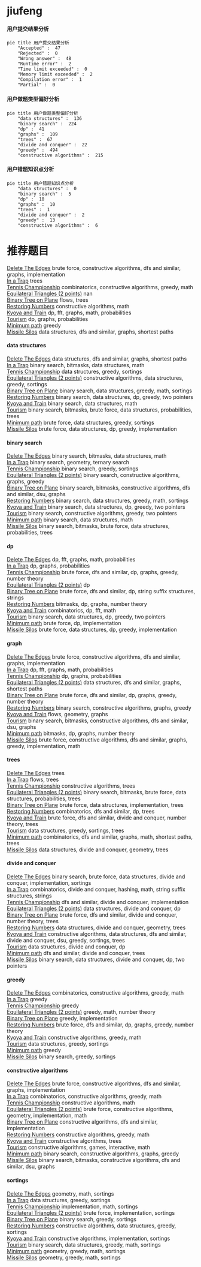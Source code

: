 # jiufeng
<!-- tabs:start -->
#### **用户提交结果分析**

```mermaid
pie title 用户提交结果分析
    "Accepted" :  47
    "Rejected" :  0
    "Wrong answer" :  48
    "Runtime error" :  2
    "Time limit exceeded" :  0
    "Memory limit exceeded" :  2
    "Compilation error" :  1
    "Partial" :  0
```
#### **用户做题类型偏好分析**

```mermaid
pie title 用户做题类型偏好分析
    "data structures" :  136
    "binary search" :  224
    "dp" :  41
    "graphs" :  109
    "trees" :  67
    "divide and conquer" :  22
    "greedy" :  494
    "constructive algorithms" :  215
```
#### **用户错题知识点分析**

```mermaid
pie title 用户错题知识点分析
    "data structures" :  0
    "binary search" :  5
    "dp" :  10
    "graphs" :  10
    "trees" :  1
    "divide and conquer" :  2
    "greedy" :  13
    "constructive algorithms" :  6
```
<!-- tabs:end -->
# 推荐题目
[Delete The Edges](http://codeforces.com/problemset/problem/1494/F)		brute force,
                        constructive algorithms,
                        dfs and similar,
                        graphs,
                        implementation		  
[In a Trap](http://codeforces.com/problemset/problem/840/E)		trees		  
[Tennis Championship](https://codeforces.com/contest/736/problem/A)		combinatorics,
                        constructive algorithms,
                        greedy,
                        math		  
[Equilateral Triangles (2 points)](https://codeforces.com/contest/1164/problem/P)		nan		  
[Binary Tree on Plane](http://codeforces.com/problemset/problem/277/E)		flows,
                        trees		  
[Restoring Numbers](http://codeforces.com/problemset/problem/509/D)		constructive algorithms,
                        math		  
[Kyoya and Train](http://codeforces.com/problemset/problem/553/E)		dp,
                        fft,
                        graphs,
                        math,
                        probabilities		  
[Tourism](https://codeforces.com/contest/1314/problem/D)		dp,
                        graphs,
                        probabilities		  
[Minimum path](https://codeforces.com/contest/1072/problem/D)		greedy		  
[Missile Silos](http://codeforces.com/problemset/problem/144/D)		data structures,
                        dfs and similar,
                        graphs,
                        shortest paths		  
<!-- tabs:start -->
#### **data structures**
[Delete The Edges](http://codeforces.com/problemset/problem/144/D)		data structures,
                        dfs and similar,
                        graphs,
                        shortest paths		  
[In a Trap](http://codeforces.com/problemset/problem/241/B)		binary search,
                        bitmasks,
                        data structures,
                        math		  
[Tennis Championship](https://codeforces.com/contest/1315/problem/D)		data structures,
                        greedy,
                        sortings		  
[Equilateral Triangles (2 points)](http://codeforces.com/problemset/problem/1348/B)		constructive algorithms,
                        data structures,
                        greedy,
                        sortings		  
[Binary Tree on Plane](http://codeforces.com/problemset/problem/1490/F)		binary search,
                        data structures,
                        greedy,
                        math,
                        sortings		  
[Restoring Numbers](http://codeforces.com/problemset/problem/1492/C)		binary search,
                        data structures,
                        dp,
                        greedy,
                        two pointers		  
[Kyoya and Train](http://codeforces.com/problemset/problem/1490/G)		binary search,
                        data structures,
                        math		  
[Tourism](http://codeforces.com/problemset/problem/1479/D)		binary search,
                        bitmasks,
                        brute force,
                        data structures,
                        probabilities,
                        trees		  
[Minimum path](http://codeforces.com/problemset/problem/1497/A)		brute force,
                        data structures,
                        greedy,
                        sortings		  
[Missile Silos](http://codeforces.com/problemset/problem/1491/C)		brute force,
                        data structures,
                        dp,
                        greedy,
                        implementation		  
#### **binary search**
[Delete The Edges](http://codeforces.com/problemset/problem/241/B)		binary search,
                        bitmasks,
                        data structures,
                        math		  
[In a Trap](http://codeforces.com/problemset/problem/613/A)		binary search,
                        geometry,
                        ternary search		  
[Tennis Championship](http://codeforces.com/problemset/problem/274/A)		binary search,
                        greedy,
                        sortings		  
[Equilateral Triangles (2 points)](http://codeforces.com/problemset/problem/232/A)		binary search,
                        constructive algorithms,
                        graphs,
                        greedy		  
[Binary Tree on Plane](http://codeforces.com/problemset/problem/1361/C)		binary search,
                        bitmasks,
                        constructive algorithms,
                        dfs and similar,
                        dsu,
                        graphs		  
[Restoring Numbers](http://codeforces.com/problemset/problem/1490/F)		binary search,
                        data structures,
                        greedy,
                        math,
                        sortings		  
[Kyoya and Train](http://codeforces.com/problemset/problem/1492/C)		binary search,
                        data structures,
                        dp,
                        greedy,
                        two pointers		  
[Tourism](http://codeforces.com/problemset/problem/1463/D)		binary search,
                        constructive algorithms,
                        greedy,
                        two pointers		  
[Minimum path](http://codeforces.com/problemset/problem/1490/G)		binary search,
                        data structures,
                        math		  
[Missile Silos](http://codeforces.com/problemset/problem/1479/D)		binary search,
                        bitmasks,
                        brute force,
                        data structures,
                        probabilities,
                        trees		  
#### **dp**
[Delete The Edges](http://codeforces.com/problemset/problem/553/E)		dp,
                        fft,
                        graphs,
                        math,
                        probabilities		  
[In a Trap](https://codeforces.com/contest/1314/problem/D)		dp,
                        graphs,
                        probabilities		  
[Tennis Championship](http://codeforces.com/problemset/problem/1367/E)		brute force,
                        dfs and similar,
                        dp,
                        graphs,
                        greedy,
                        number theory		  
[Equilateral Triangles (2 points)](http://codeforces.com/problemset/problem/1089/A)		dp		  
[Binary Tree on Plane](http://codeforces.com/problemset/problem/1400/F)		brute force,
                        dfs and similar,
                        dp,
                        string suffix structures,
                        strings		  
[Restoring Numbers](http://codeforces.com/problemset/problem/1497/D)		bitmasks,
                        dp,
                        graphs,
                        number theory		  
[Kyoya and Train](http://codeforces.com/problemset/problem/623/E)		combinatorics,
                        dp,
                        fft,
                        math		  
[Tourism](http://codeforces.com/problemset/problem/1492/C)		binary search,
                        data structures,
                        dp,
                        greedy,
                        two pointers		  
[Minimum path](https://codeforces.com/contest/1457/problem/C)		brute force,
                        dp,
                        implementation		  
[Missile Silos](http://codeforces.com/problemset/problem/1491/C)		brute force,
                        data structures,
                        dp,
                        greedy,
                        implementation		  
#### **graph**
[Delete The Edges](http://codeforces.com/problemset/problem/1494/F)		brute force,
                        constructive algorithms,
                        dfs and similar,
                        graphs,
                        implementation		  
[In a Trap](http://codeforces.com/problemset/problem/553/E)		dp,
                        fft,
                        graphs,
                        math,
                        probabilities		  
[Tennis Championship](https://codeforces.com/contest/1314/problem/D)		dp,
                        graphs,
                        probabilities		  
[Equilateral Triangles (2 points)](http://codeforces.com/problemset/problem/144/D)		data structures,
                        dfs and similar,
                        graphs,
                        shortest paths		  
[Binary Tree on Plane](http://codeforces.com/problemset/problem/1367/E)		brute force,
                        dfs and similar,
                        dp,
                        graphs,
                        greedy,
                        number theory		  
[Restoring Numbers](http://codeforces.com/problemset/problem/232/A)		binary search,
                        constructive algorithms,
                        graphs,
                        greedy		  
[Kyoya and Train](http://codeforces.com/problemset/problem/223/E)		flows,
                        geometry,
                        graphs		  
[Tourism](http://codeforces.com/problemset/problem/1361/C)		binary search,
                        bitmasks,
                        constructive algorithms,
                        dfs and similar,
                        dsu,
                        graphs		  
[Minimum path](http://codeforces.com/problemset/problem/1497/D)		bitmasks,
                        dp,
                        graphs,
                        number theory		  
[Missile Silos](http://codeforces.com/problemset/problem/1487/C)		brute force,
                        constructive algorithms,
                        dfs and similar,
                        graphs,
                        greedy,
                        implementation,
                        math		  
#### **trees**
[Delete The Edges](http://codeforces.com/problemset/problem/840/E)		trees		  
[In a Trap](http://codeforces.com/problemset/problem/277/E)		flows,
                        trees		  
[Tennis Championship](http://codeforces.com/problemset/problem/959/C)		constructive algorithms,
                        trees		  
[Equilateral Triangles (2 points)](http://codeforces.com/problemset/problem/1479/D)		binary search,
                        bitmasks,
                        brute force,
                        data structures,
                        probabilities,
                        trees		  
[Binary Tree on Plane](http://codeforces.com/problemset/problem/1511/C)		brute force,
                        data structures,
                        implementation,
                        trees		  
[Restoring Numbers](http://codeforces.com/problemset/problem/1499/F)		combinatorics,
                        dfs and similar,
                        dp,
                        trees		  
[Kyoya and Train](http://codeforces.com/problemset/problem/1491/E)		brute force,
                        dfs and similar,
                        divide and conquer,
                        number theory,
                        trees		  
[Tourism](http://codeforces.com/problemset/problem/1466/D)		data structures,
                        greedy,
                        sortings,
                        trees		  
[Minimum path](http://codeforces.com/problemset/problem/1495/D)		combinatorics,
                        dfs and similar,
                        graphs,
                        math,
                        shortest paths,
                        trees		  
[Missile Silos](http://codeforces.com/problemset/problem/1303/G)		data structures,
                        divide and conquer,
                        geometry,
                        trees		  
#### **divide and conquer**
[Delete The Edges](http://codeforces.com/problemset/problem/1461/D)		binary search,
                        brute force,
                        data structures,
                        divide and conquer,
                        implementation,
                        sortings		  
[In a Trap](http://codeforces.com/problemset/problem/1466/G)		combinatorics,
                        divide and conquer,
                        hashing,
                        math,
                        string suffix structures,
                        strings		  
[Tennis Championship](http://codeforces.com/problemset/problem/1490/D)		dfs and similar,
                        divide and conquer,
                        implementation		  
[Equilateral Triangles (2 points)](https://codeforces.com/contest/1483/problem/C)		data structures,
                        divide and conquer,
                        dp		  
[Binary Tree on Plane](http://codeforces.com/problemset/problem/1491/E)		brute force,
                        dfs and similar,
                        divide and conquer,
                        number theory,
                        trees		  
[Restoring Numbers](http://codeforces.com/problemset/problem/1303/G)		data structures,
                        divide and conquer,
                        geometry,
                        trees		  
[Kyoya and Train](http://codeforces.com/problemset/problem/1494/D)		constructive algorithms,
                        data structures,
                        dfs and similar,
                        divide and conquer,
                        dsu,
                        greedy,
                        sortings,
                        trees		  
[Tourism](http://codeforces.com/problemset/problem/1482/E)		data structures,
                        divide and conquer,
                        dp		  
[Minimum path](http://codeforces.com/problemset/problem/566/C)		dfs and similar,
                        divide and conquer,
                        trees		  
[Missile Silos](http://codeforces.com/problemset/problem/1428/F)		binary search,
                        data structures,
                        divide and conquer,
                        dp,
                        two pointers		  
#### **greedy**
[Delete The Edges](https://codeforces.com/contest/736/problem/A)		combinatorics,
                        constructive algorithms,
                        greedy,
                        math		  
[In a Trap](https://codeforces.com/contest/1072/problem/D)		greedy		  
[Tennis Championship](http://codeforces.com/problemset/problem/1023/C)		greedy		  
[Equilateral Triangles (2 points)](http://codeforces.com/problemset/problem/757/B)		greedy,
                        math,
                        number theory		  
[Binary Tree on Plane](http://codeforces.com/problemset/problem/1009/B)		greedy,
                        implementation		  
[Restoring Numbers](http://codeforces.com/problemset/problem/1367/E)		brute force,
                        dfs and similar,
                        dp,
                        graphs,
                        greedy,
                        number theory		  
[Kyoya and Train](http://codeforces.com/problemset/problem/468/A)		constructive algorithms,
                        greedy,
                        math		  
[Tourism](https://codeforces.com/contest/1315/problem/D)		data structures,
                        greedy,
                        sortings		  
[Minimum path](http://codeforces.com/problemset/problem/870/B)		greedy		  
[Missile Silos](http://codeforces.com/problemset/problem/274/A)		binary search,
                        greedy,
                        sortings		  
#### **constructive algorithms**
[Delete The Edges](http://codeforces.com/problemset/problem/1494/F)		brute force,
                        constructive algorithms,
                        dfs and similar,
                        graphs,
                        implementation		  
[In a Trap](https://codeforces.com/contest/736/problem/A)		combinatorics,
                        constructive algorithms,
                        greedy,
                        math		  
[Tennis Championship](http://codeforces.com/problemset/problem/509/D)		constructive algorithms,
                        math		  
[Equilateral Triangles (2 points)](http://codeforces.com/problemset/problem/14/C)		brute force,
                        constructive algorithms,
                        geometry,
                        implementation,
                        math		  
[Binary Tree on Plane](http://codeforces.com/problemset/problem/441/C)		constructive algorithms,
                        dfs and similar,
                        implementation		  
[Restoring Numbers](http://codeforces.com/problemset/problem/468/A)		constructive algorithms,
                        greedy,
                        math		  
[Kyoya and Train](http://codeforces.com/problemset/problem/959/C)		constructive algorithms,
                        trees		  
[Tourism](http://codeforces.com/problemset/problem/1375/F)		constructive algorithms,
                        games,
                        interactive,
                        math		  
[Minimum path](http://codeforces.com/problemset/problem/232/A)		binary search,
                        constructive algorithms,
                        graphs,
                        greedy		  
[Missile Silos](http://codeforces.com/problemset/problem/1361/C)		binary search,
                        bitmasks,
                        constructive algorithms,
                        dfs and similar,
                        dsu,
                        graphs		  
#### **sortings**
[Delete The Edges](http://codeforces.com/problemset/problem/1381/E)		geometry,
                        math,
                        sortings		  
[In a Trap](https://codeforces.com/contest/1315/problem/D)		data structures,
                        greedy,
                        sortings		  
[Tennis Championship](http://codeforces.com/problemset/problem/723/A)		implementation,
                        math,
                        sortings		  
[Equilateral Triangles (2 points)](http://codeforces.com/problemset/problem/558/A)		brute force,
                        implementation,
                        sortings		  
[Binary Tree on Plane](http://codeforces.com/problemset/problem/274/A)		binary search,
                        greedy,
                        sortings		  
[Restoring Numbers](http://codeforces.com/problemset/problem/1348/B)		constructive algorithms,
                        data structures,
                        greedy,
                        sortings		  
[Kyoya and Train](http://codeforces.com/problemset/problem/1365/F)		constructive algorithms,
                        implementation,
                        sortings		  
[Tourism](http://codeforces.com/problemset/problem/1490/F)		binary search,
                        data structures,
                        greedy,
                        math,
                        sortings		  
[Minimum path](https://codeforces.com/contest/1496/problem/C)		geometry,
                        greedy,
                        math,
                        sortings		  
[Missile Silos](http://codeforces.com/problemset/problem/1495/A)		geometry,
                        greedy,
                        math,
                        sortings		  
<!-- tabs:end -->

